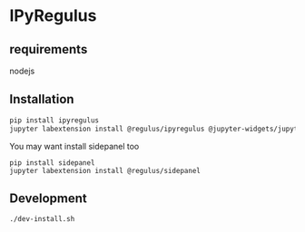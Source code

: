 # IPyRegulus


## requirements
nodejs

## Installation


```bash
pip install ipyregulus
jupyter labextension install @regulus/ipyregulus @jupyter-widgets/jupyterlab-manager jupyterlab-datawidgets
```

You may want install sidepanel too

```
pip install sidepanel
jupyter labextension install @regulus/sidepanel
```

## Development
```bash
./dev-install.sh
```

